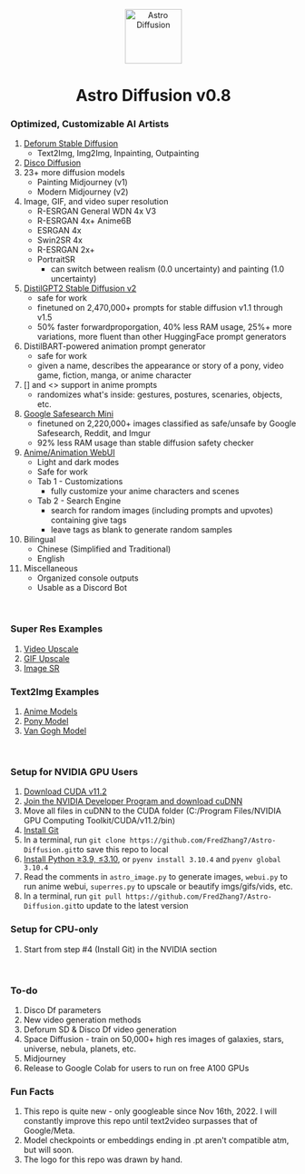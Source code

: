 <p align="center">
  <img width="100" height="96" src="https://cdn.discordapp.com/attachments/999941428052500632/1000242308177993748/vitchen2.png" alt="Astro Diffusion">
</p>
<h1 align="center">Astro Diffusion v0.8</h1>
 
 
### Optimized, Customizable AI Artists
<!-- Original Deforum SD: https://colab.research.google.com/github/deforum/stable-diffusion/blob/main/Deforum_Stable_Diffusion.ipynb -->

1. [Deforum Stable Diffusion](https://colab.research.google.com/drive/1FgiGFa6rkUMCyzxUOleusYWfp1LBr5Sh?usp=sharing)
   * Text2Img, Img2Img, Inpainting, Outpainting
2. [Disco Diffusion](https://colab.research.google.com/github/alembics/disco-diffusion/blob/main/Disco_Diffusion.ipynb)
3. 23+ more diffusion models
   * Painting Midjourney (v1)
   * Modern Midjourney (v2)
4. Image, GIF, and video super resolution
   * R-ESRGAN General WDN 4x V3
   * R-ESRGAN 4x+ Anime6B
   * ESRGAN 4x
   * Swin2SR 4x
   * R-ESRGAN 2x+
   * PortraitSR
      * can switch between realism (0.0 uncertainty) and painting (1.0 uncertainty)
5. [DistilGPT2 Stable Diffusion v2](https://huggingface.co/FredZhang7/distilgpt2-stable-diffusion-v2)
   * safe for work
   * finetuned on 2,470,000+ prompts for stable diffusion v1.1 through v1.5
   * 50% faster forwardproporgation, 40% less RAM usage, 25%+ more variations, more fluent than other HuggingFace prompt generators
6. DistilBART-powered animation prompt generator
   * safe for work
   * given a name, describes the appearance or story of a pony, video game, fiction, manga, or anime character
7. [] and <> support in anime prompts
   * randomizes what's inside: gestures, postures, scenaries, objects, etc.
8. [Google Safesearch Mini](https://huggingface.co/FredZhang7/google-safesearch-mini)
   * finetuned on 2,220,000+ images classified as safe/unsafe by Google Safesearch, Reddit, and Imgur
   * 92% less RAM usage than stable diffusion safety checker
9. [Anime/Animation WebUI](./art_examples/anime_webui_preview.md)
   * Light and dark modes
   * Safe for work
   * Tab 1 - Customizations
      * fully customize your anime characters and scenes
   * Tab 2 - Search Engine
      * search for random images (including prompts and upvotes) containing give tags
      * leave tags as blank to generate random samples
10. Bilingual
    * Chinese (Simplified and Traditional)
    * English
11. Miscellaneous
    * Organized console outputs
    * Usable as a Discord Bot


<br>

### Super Res Examples
1. [Video Upscale](https://www.youtube.com/playlist?list=PLCFlAfr2X8n1oFJMEcVTCuq3df5yPcZEf)
2. [GIF Upscale](https://imgur.com/a/IEdJiyY)
3. [Image SR](https://imgur.com/a/bfRMEBt)

### Text2Img Examples
1. [Anime Models](/art_examples/astro_anime.md)
2. [Pony Model](/art_examples/astro_pony.md)
3. [Van Gogh Model](/art_examples/astro_van_gogh.md)

<br>

### Setup for NVIDIA GPU Users
1. [Download CUDA v11.2](https://developer.nvidia.com/cuda-downloads)
2. [Join the NVIDIA Developer Program and download cuDNN](https://developer.nvidia.com/rdp/cudnn-download)
3. Move all files in cuDNN to the CUDA folder (C:/Program Files/NVIDIA GPU Computing Toolkit/CUDA/v11.2/bin)
4. [Install Git](https://git-scm.com/downloads)
5. In a terminal, run `git clone https://github.com/FredZhang7/Astro-Diffusion.git​​` to save this repo to local
6. [Install Python ≥3.9, ≤3.10](https://www.python.org/downloads/), or `pyenv install 3.10.4` and `pyenv global 3.10.4`
7. Read the comments in `astro_image.py` to generate images, `webui.py` to run anime webui, `superres.py` to upscale or beautify imgs/gifs/vids, etc.
8. In a terminal, run `git pull https://github.com/FredZhang7/Astro-Diffusion.git​​` to update to the latest version


### Setup for CPU-only
1. Start from step #4 (Install Git) in the NVIDIA section

<br>

### To-do
1. Disco Df parameters
2. New video generation methods
3. Deforum SD & Disco Df video generation
4. Space Diffusion - train on 50,000+ high res images of galaxies, stars, universe, nebula, planets, etc.
5. Midjourney
6. Release to Google Colab for users to run on free A100 GPUs


### Fun Facts
1. This repo is quite new - only googleable since Nov 16th, 2022. I will constantly improve this repo until text2video surpasses that of Google/Meta.
2. Model checkpoints or embeddings ending in .pt aren't compatible atm, but will soon.
3. The logo for this repo was drawn by hand.
